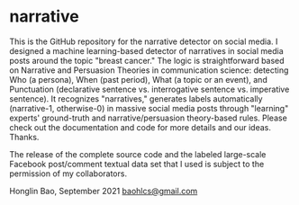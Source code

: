 # narrative
This is the GitHub repository for the narrative detector on social media. I designed a machine learning-based detector of narratives in social media posts around the topic "breast cancer." The logic is straightforward based on Narrative and Persuasion Theories in communication science: detecting Who (a persona), When (past period), What (a topic or an event), and Punctuation (declarative sentence vs. interrogative sentence vs. imperative sentence). It recognizes "narratives," generates labels automatically (narrative-1, otherwise-0) in massive social media posts through "learning" experts' ground-truth and narrative/persuasion theory-based rules. Please check out the documentation and code for more details and our ideas. Thanks.

The release of the complete source code and the labeled large-scale Facebook post/comment textual data set that I used is subject to the permission of my collaborators.

Honglin Bao, September 2021 baohlcs@gmail.com
